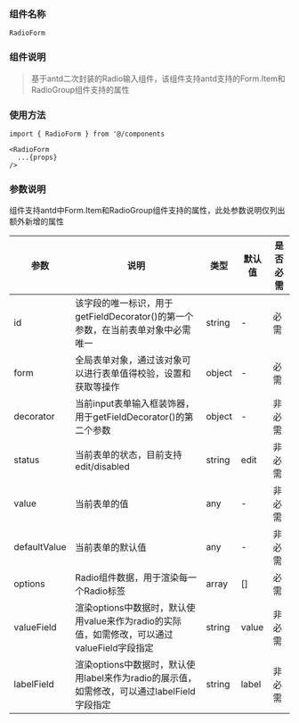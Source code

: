 <!--
 * @Description: RadioForm组件说明文档
 * @Author: 郭军伟
 * @Date: 2020-04-02 11:54:39
 * @lastEditTime: Do not edit
 -->
### 组件名称 

``` 
RadioForm
``` 

### 组件说明

> 基于antd二次封装的Radio输入组件，该组件支持antd支持的Form.Item和RadioGroup组件支持的属性

### 使用方法

``` 
import { RadioForm } from '@/components

<RadioForm 
  ...{props}
/>
```

### 参数说明

组件支持antd中Form.Item和RadioGroup组件支持的属性，此处参数说明仅列出额外新增的属性

| 参数 | 说明 | 类型 | 默认值 | 是否必需 |
| ----------| ------------- | ------------- | ------------- | ------------- |
| id  | 该字段的唯一标识，用于getFieldDecorator()的第一个参数，在当前表单对象中必需唯一  | string  | -  |  必需  |
| form | 全局表单对象，通过该对象可以进行表单值得校验，设置和获取等操作 | object | - | 必需 |
| decorator | 当前input表单输入框装饰器，用于getFieldDecorator()的第二个参数 | object | - | 非必需 |
| status | 当前表单的状态，目前支持edit/disabled | string | edit | 非必需 |
| value | 当前表单的值 | any | - | 非必需 |
| defaultValue | 当前表单的默认值 | any | - | 非必需 |
| options | Radio组件数据，用于渲染每一个Radio标签 | array | [] | 必需 |
| valueField | 渲染options中数据时，默认使用value来作为radio的实际值，如需修改，可以通过valueField字段指定 | string | value | 非必需 |
| labelField | 渲染options中数据时，默认使用label来作为radio的展示值，如需修改，可以通过labelField字段指定 | string | label | 非必需 |
